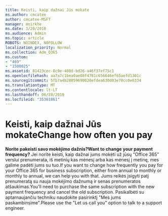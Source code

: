 ```yaml
---
title: Keisti, kaip dažnai Jūs mokate
ms.author: cmcatee
author: cmcatee-MSFT
manager: mnirkhe
ms.date: 3/20/2018
ms.audience: Admin
ms.topic: article
ROBOTS: NOINDEX, NOFOLLOW
localization_priority: Normal
ms.collection: Adm_O365
ms.custom:
- "469"
- "1500025"
ms.assetid: 81423cec-8c9e-408d-bd26-a46f37ef75c1
ms.openlocfilehash: aa7a7c1bea0ae08f4781c656646ef65aefd1301c
ms.sourcegitcommit: 5fb7a4b28859690020efdea630d03e70cc0e6334
ms.translationtype: MT
ms.contentlocale: lt-LT
ms.lasthandoff: 06/28/2019
ms.locfileid: "35361861"
---
```

# <a name="change-how-often-you-pay"></a><span data-ttu-id="fe04f-102">Keisti, kaip dažnai Jūs mokate</span><span class="sxs-lookup"><span data-stu-id="fe04f-102">Change how often you pay</span></span>

 <span data-ttu-id="fe04f-103">**Norite pakeisti savo mokėjimo dažnis?**</span><span class="sxs-lookup"><span data-stu-id="fe04f-103">**Want to change your payment frequency?**</span></span> <span data-ttu-id="fe04f-104">Jei norite keisti, kaip dažnai jums mokėti už jūsų "Office 365" verslui prenumerata, iš metinių kas mėnesį arba kas mėnesį į metinę, mes galime padėti jums su tuo.</span><span class="sxs-lookup"><span data-stu-id="fe04f-104">If you want to change how frequently you pay for your Office 365 for business subscription, either from annual to monthly or monthly to annual, we can help you with that.</span></span> <span data-ttu-id="fe04f-105">Jums reikės įsigyti patį prenumeratą su nauja mokėjimo dažnumą ir senas prenumeratos atšaukimas.</span><span class="sxs-lookup"><span data-stu-id="fe04f-105">You'll need to purchase the same subscription with the new payment frequency and cancel the old subscription.</span></span> <span data-ttu-id="fe04f-106">Pasikalbėti su aptarnaujančiu techniku naudokite pasirinktį "Mes jums paskambinsime".</span><span class="sxs-lookup"><span data-stu-id="fe04f-106">Please use the "Let us call you" option to talk to a support engineer.</span></span>
  